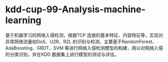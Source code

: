 # kdd-cup-99-Analysis-machine-learning
基于机器学习的网络入侵检测，根据TCP 连接的基本特征、内容特征等，实现对异常网络流量如DoS、U2R、R2L 的识别与检测。主要基于RandomForest、AdaBoosting、GBDT、SVM 等进行网络入侵检测模型的构建，用以对网络入侵的分类识别，并在KDD 数据集上进行模型的测试与评估。
